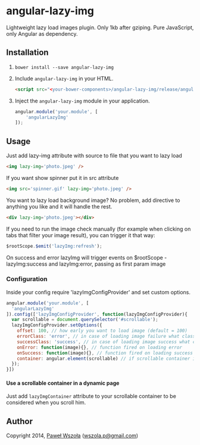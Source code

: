 # angular-lazy-img

Lightweight lazy load images plugin. Only 1kb after gziping. Pure JavaScript, only Angular as dependency.

## Installation

1. `bower install --save angular-lazy-img`
2. Include `angular-lazy-img` in your HTML.

    ```html
    <script src="<your-bower-components>/angular-lazy-img/release/angular-lazy-img.js"></script>
    ```

3. Inject the `angular-lazy-img` module in your application.

    ```js
    angular.module('your.module', [
        'angularLazyImg'
    ]);
    ```

## Usage

Just add lazy-img attribute with source to file that you want to lazy load

  ```html
  <img lazy-img='photo.jpeg' />
  ```

If you want show spinner put it in src attribute

  ```html
  <img src='spinner.gif' lazy-img='photo.jpeg' />
  ```

You want to lazy load background image? No problem, add directive to anything you like and it will handle the rest.

  ```html
  <div lazy-img='photo.jpeg'></div>
  ```

If you need to run the image check manually (for example when clicking on tabs that filter your image result), 
you can trigger it that way:

  ```js
  $rootScope.$emit('lazyImg:refresh');
  ```
  
On success and error lazyImg will trigger events on $rootScope - lazyImg:success and lazyImg:error, passing as first param image 

### Configuration

Inside your config require 'lazyImgConfigProvider' and set custom options.

  ```js
  angular.module('your.module', [
    'angularLazyImg'
  ]).config(['lazyImgConfigProvider', function(lazyImgConfigProvider){
    var scrollable = document.querySelector('#scrollable');
    lazyImgConfigProvider.setOptions({
      offset: 100, // how early you want to load image (default = 100)
      errorClass: 'error', // in case of loading image failure what class should be added (default = null)
      successClass: 'success', // in case of loading image success what class should be added (default = null)
      onError: function(image){}, // function fired on loading error
      onSuccess: function(image){}, // function fired on loading success
      container: angular.element(scrollable) // if scrollable container is not $window then provide it here. This can also be an array of elements.
    });
  }])
  ```
#### Use a scrollable container in a dynamic page
Just add ```lazyImgContainer``` attribute to your scrollable container to be considered when you scroll him.

## Author

Copyright 2014, [Paweł Wszoła](https://github.com/Pentiado) (wszola.p@gmail.com)
